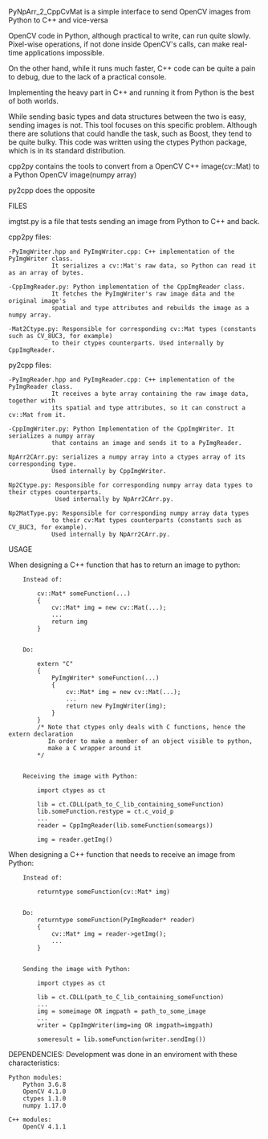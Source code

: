 PyNpArr_2_CppCvMat is a simple interface to send OpenCV images from Python to C++ and vice-versa

OpenCV code in Python, although practical to write, can run quite slowly. Pixel-wise operations, if not done inside OpenCV's calls, can make real-time applications impossible.

On the other hand, while it runs much faster, C++ code can be quite a pain to debug, due to the lack of a practical console.

Implementing the heavy part in C++ and running it from Python is the best of both worlds.

While sending basic types and data structures between the two is easy, sending images is not. This tool focuses on this specific problem. Although there are solutions that could handle the task, such as Boost, they tend to be quite bulky. This code was written using the ctypes Python package, which is in its standard distribution.


cpp2py contains the tools to convert from a OpenCV C++ image(cv::Mat) to a Python OpenCV image(numpy array)

py2cpp does the opposite


FILES

imgtst.py is a file that tests sending an image from Python to C++ and back.


cpp2py files:

    -PyImgWriter.hpp and PyImgWriter.cpp: C++ implementation of the PyImgWriter class.
                It serializes a cv::Mat's raw data, so Python can read it as an array of bytes.
                
    -CppImgReader.py: Python implementation of the CppImgReader class.
                It fetches the PyImgWriter's raw image data and the original image's
                spatial and type attributes and rebuilds the image as a numpy array.
                
    -Mat2Ctype.py: Responsible for corresponding cv::Mat types (constants such as CV_8UC3, for example)
                to their ctypes counterparts. Used internally by CppImgReader.
                
                                
py2cpp files:

    -PyImgReader.hpp and PyImgReader.cpp: C++ implementation of the PyImgReader class.
                It receives a byte array containing the raw image data, together with
                its spatial and type attributes, so it can construct a cv::Mat from it.
                
    -CppImgWriter.py: Python Implementation of the CppImgWriter. It serializes a numpy array
                that contains an image and sends it to a PyImgReader.
                
    NpArr2CArr.py: serializes a numpy array into a ctypes array of its corresponding type.
                Used internally by CppImgWriter.
                
    Np2Ctype.py: Responsible for corresponding numpy array data types to their ctypes counterparts.
                 Used internally by NpArr2CArr.py.
                
    Np2MatType.py: Responsible for corresponding numpy array data types 
                to their cv:Mat types counterparts (constants such as CV_8UC3, for example).
                Used internally by NpArr2CArr.py.
    
USAGE

When designing a C++ function that has to return an image to python:

        Instead of:
            
            cv::Mat* someFunction(...)
            {
                cv::Mat* img = new cv::Mat(...);
                ...
                return img
            }
            

        Do:

            extern "C"
            {
                PyImgWriter* someFunction(...)
                {
                    cv::Mat* img = new cv::Mat(...);
                    ...
                    return new PyImgWriter(img);
                }
            }
            /* Note that ctypes only deals with C functions, hence the extern declaration
               In order to make a member of an object visible to python,
               make a C wrapper around it
            */
            
        
        Receiving the image with Python:
        
            import ctypes as ct
            
            lib = ct.CDLL(path_to_C_lib_containing_someFunction)
            lib.someFunction.restype = ct.c_void_p
            ...
            reader = CppImgReader(lib.someFunction(someargs))
            
            img = reader.getImg()
            
            
            
When designing a C++ function that needs to receive an image from Python:

        Instead of:
            
            returntype someFunction(cv::Mat* img)
            
            
        Do:
            returntype someFunction(PyImgReader* reader)
            {
                cv::Mat* img = reader->getImg();
                ...
            }
            
            
        Sending the image with Python:
        
            import ctypes as ct
            
            lib = ct.CDLL(path_to_C_lib_containing_someFunction)
            ...
            img = someimage OR imgpath = path_to_some_image
            ...
            writer = CppImgWriter(img=img OR imgpath=imgpath)
            
            someresult = lib.someFunction(writer.sendImg())
            
    
    
DEPENDENCIES:
    Development was done in an enviroment with these characteristics:
    
    Python modules:
        Python 3.6.8
        OpenCV 4.1.0
        ctypes 1.1.0
        numpy 1.17.0
        
    C++ modules:
        OpenCV 4.1.1
    
    
    
    
    
    
    
    
    
    
    
    
    
    
    
    
    
    
    
    
    
    
